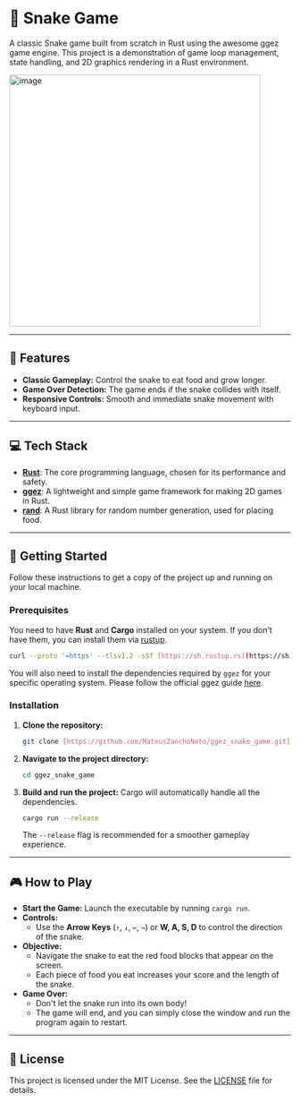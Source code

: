 # 🐍 Snake Game

A classic Snake game built from scratch in Rust using the awesome ggez game engine. This project is a demonstration of game loop management, state handling, and 2D graphics rendering in a Rust environment.

<img width="450" height="450" alt="image" src="https://github.com/user-attachments/assets/f7e5b11e-5072-4e37-8e7a-9467bc2283ab" />

---

## 🌟 Features

- **Classic Gameplay:** Control the snake to eat food and grow longer.
- **Game Over Detection:** The game ends if the snake collides with itself.
- **Responsive Controls:** Smooth and immediate snake movement with keyboard input.

---

## 💻 Tech Stack

- **[Rust](https://www.rust-lang.org/)**: The core programming language, chosen for its performance and safety.
- **[ggez](https://ggez.rs/)**: A lightweight and simple game framework for making 2D games in Rust.
- **[rand](https://crates.io/crates/rand)**: A Rust library for random number generation, used for placing food.

---

## 🚀 Getting Started

Follow these instructions to get a copy of the project up and running on your local machine.

### Prerequisites

You need to have **Rust** and **Cargo** installed on your system. If you don't have them, you can install them via [rustup](https://rustup.rs/).

```sh
curl --proto '=https' --tlsv1.2 -sSf [https://sh.rustup.rs](https://sh.rustup.rs) | sh
````

You will also need to install the dependencies required by `ggez` for your specific operating system. Please follow the official ggez guide [here](https://www.google.com/search?q=https://ggez.rs/docs/guides/getting_started/%23setting-up).

### Installation

1.  **Clone the repository:**
    ```sh
    git clone [https://github.com/MateusZanchoNeto/ggez_snake_game.git](https://github.com/MateusZanchoNeto/ggez_snake_game.git)
    ```
2.  **Navigate to the project directory:**
    ```sh
    cd ggez_snake_game
    ```
3.  **Build and run the project:**
    Cargo will automatically handle all the dependencies.
    ```sh
    cargo run --release
    ```
    The `--release` flag is recommended for a smoother gameplay experience.

-----

## 🎮 How to Play

  - **Start the Game:** Launch the executable by running `cargo run`.
  - **Controls:**
      - Use the **Arrow Keys** (`↑`, `↓`, `←`, `→`) or **W, A, S, D** to control the direction of the snake.
  - **Objective:**
      - Navigate the snake to eat the red food blocks that appear on the screen.
      - Each piece of food you eat increases your score and the length of the snake.
  - **Game Over:**
      - Don't let the snake run into its own body\!
      - The game will end, and you can simply close the window and run the program again to restart.

-----

## 📜 License

This project is licensed under the MIT License. See the [LICENSE](./LICENSE) file for details.
